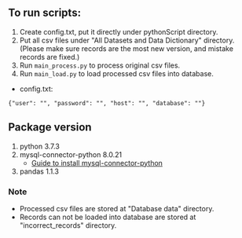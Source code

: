 ## To run scripts:
1. Create config.txt, put it directly under pythonScript directory.
2. Put all csv files under "All Datasets and Data Dictionary" directory.(Please make sure records are the most new version, and mistake records are fixed.)
3. Run ```main_process.py``` to process original csv files.
4. Run ```main_load.py``` to load processed csv files into database.

* config.txt:
```
{"user": "", "password": "", "host": "", "database": ""}
```

## Package version
1. python 3.7.3
2. mysql-connector-python 8.0.21
    * [Guide to install mysql-connector-python](https://dev.mysql.com/doc/connector-python/en/connector-python-installation.html)
3. pandas 1.1.3

### Note
* Processed csv files are stored at "Database data" directory.
* Records can not be loaded into database are stored at "incorrect_records" directory.
